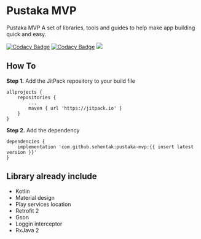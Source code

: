# Pustaka MVP
Pustaka MVP A set of libraries, tools and guides to help make app building quick and easy.

[![Codacy Badge](https://api.codacy.com/project/badge/Grade/a08c42e59d1e414bac59aaec465afdb4)](https://app.codacy.com/gh/sehentak/pustaka-mvp?utm_source=github.com&utm_medium=referral&utm_content=sehentak/pustaka-mvp&utm_campaign=Badge_Grade)
[![Codacy Badge](https://api.codacy.com/project/badge/Grade/a08c42e59d1e414bac59aaec465afdb4)](https://app.codacy.com/gh/sehentak/pustaka-mvp?utm_source=github.com&utm_medium=referral&utm_content=sehentak/pustaka-mvp&utm_campaign=Badge_Grade_Settings)
[![](https://jitpack.io/v/sehentak/pustaka-mvp.svg)](https://jitpack.io/#sehentak/pustaka-mvp)

## How To

**Step 1.** Add the JitPack repository to your build file

```
allprojects {
    repositories {
        ...
        maven { url 'https://jitpack.io' }
    }
}
```

**Step 2.** Add the dependency

```
dependencies {
    implementation 'com.github.sehentak:pustaka-mvp:{{ insert latest version }}'
}
```

## Library already include

* Kotlin
* Material design
* Play services location
* Retrofit 2
* Gson
* Loggin interceptor
* RxJava 2